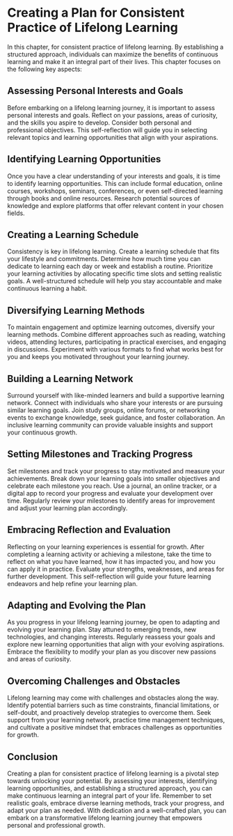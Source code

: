 Creating a Plan for Consistent Practice of Lifelong Learning
=====================================================================

In this chapter, for consistent practice of lifelong learning. By establishing a structured approach, individuals can maximize the benefits of continuous learning and make it an integral part of their lives. This chapter focuses on the following key aspects:

**Assessing Personal Interests and Goals**
------------------------------------------

Before embarking on a lifelong learning journey, it is important to assess personal interests and goals. Reflect on your passions, areas of curiosity, and the skills you aspire to develop. Consider both personal and professional objectives. This self-reflection will guide you in selecting relevant topics and learning opportunities that align with your aspirations.

**Identifying Learning Opportunities**
--------------------------------------

Once you have a clear understanding of your interests and goals, it is time to identify learning opportunities. This can include formal education, online courses, workshops, seminars, conferences, or even self-directed learning through books and online resources. Research potential sources of knowledge and explore platforms that offer relevant content in your chosen fields.

**Creating a Learning Schedule**
--------------------------------

Consistency is key in lifelong learning. Create a learning schedule that fits your lifestyle and commitments. Determine how much time you can dedicate to learning each day or week and establish a routine. Prioritize your learning activities by allocating specific time slots and setting realistic goals. A well-structured schedule will help you stay accountable and make continuous learning a habit.

**Diversifying Learning Methods**
---------------------------------

To maintain engagement and optimize learning outcomes, diversify your learning methods. Combine different approaches such as reading, watching videos, attending lectures, participating in practical exercises, and engaging in discussions. Experiment with various formats to find what works best for you and keeps you motivated throughout your learning journey.

**Building a Learning Network**
-------------------------------

Surround yourself with like-minded learners and build a supportive learning network. Connect with individuals who share your interests or are pursuing similar learning goals. Join study groups, online forums, or networking events to exchange knowledge, seek guidance, and foster collaboration. An inclusive learning community can provide valuable insights and support your continuous growth.

**Setting Milestones and Tracking Progress**
--------------------------------------------

Set milestones and track your progress to stay motivated and measure your achievements. Break down your learning goals into smaller objectives and celebrate each milestone you reach. Use a journal, an online tracker, or a digital app to record your progress and evaluate your development over time. Regularly review your milestones to identify areas for improvement and adjust your learning plan accordingly.

**Embracing Reflection and Evaluation**
---------------------------------------

Reflecting on your learning experiences is essential for growth. After completing a learning activity or achieving a milestone, take the time to reflect on what you have learned, how it has impacted you, and how you can apply it in practice. Evaluate your strengths, weaknesses, and areas for further development. This self-reflection will guide your future learning endeavors and help refine your learning plan.

**Adapting and Evolving the Plan**
----------------------------------

As you progress in your lifelong learning journey, be open to adapting and evolving your learning plan. Stay attuned to emerging trends, new technologies, and changing interests. Regularly reassess your goals and explore new learning opportunities that align with your evolving aspirations. Embrace the flexibility to modify your plan as you discover new passions and areas of curiosity.

**Overcoming Challenges and Obstacles**
---------------------------------------

Lifelong learning may come with challenges and obstacles along the way. Identify potential barriers such as time constraints, financial limitations, or self-doubt, and proactively develop strategies to overcome them. Seek support from your learning network, practice time management techniques, and cultivate a positive mindset that embraces challenges as opportunities for growth.

Conclusion
----------

Creating a plan for consistent practice of lifelong learning is a pivotal step towards unlocking your potential. By assessing your interests, identifying learning opportunities, and establishing a structured approach, you can make continuous learning an integral part of your life. Remember to set realistic goals, embrace diverse learning methods, track your progress, and adapt your plan as needed. With dedication and a well-crafted plan, you can embark on a transformative lifelong learning journey that empowers personal and professional growth.


